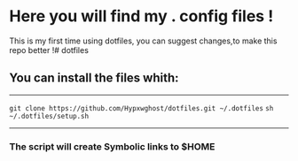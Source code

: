 # Here you will find my . config files !
This is my first time using dotfiles, you can suggest changes,to make this repo better !# dotfiles


## You can install the files whith:
----

`git clone https://github.com/Hypxwghost/dotfiles.git ~/.dotfiles`
`sh ~/.dotfiles/setup.sh`

----

### The script will create Symbolic links to $HOME
